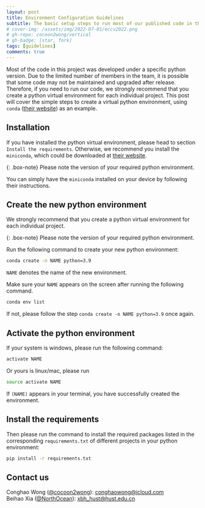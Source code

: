 ```yaml
---
layout: post
title: Environment Configuration Guidelines
subtitle: The basic setup steps to run most of our published code in this project
# cover-img: /assets/img/2022-07-01/eccv2022.png
# gh-repo: cocoon2wong/vertical
# gh-badge: [star, fork]
tags: [guidelines]
comments: true
---
```

<!--
 * @Author: Conghao Wong
 * @Date: 2023-03-03 09:39:32
 * @LastEditors: Beihao Xia
 * @LastEditTime: 2023-03-03 10:52:18
 * @Description: file content
 * @Github: https://cocoon2wong.github.io
 * Copyright 2023 Conghao Wong, All Rights Reserved.
-->

Most of the code in this project was developed under a specific python version.
Due to the limited number of members in the team, it is possible that some code may not be maintained and upgraded after release.
Therefore, if you need to run our code, we strongly recommend that you create a python virtual environment for each individual project.
This post will cover the simple steps to create a virtual python environment, using `conda` ([their website](https://anaconda.com)) as an example.

## Installation

If you have installed the python virtual environment, please head to section `Install the requirements`.
Otherwise, we recommend you install the `miniconda`, which could be downloaded at [their website](https://docs.conda.io/en/latest/miniconda.html).

{: .box-note}
Please note the version of your required python environment.

You can simply have the `miniconda` installed on your device by following their instructions.

## Create the new python environment

We strongly recommend that you create a python virtual environment for each individual project.

{: .box-note}
Please note the version of your required python environment.

Run the following command to create your new python environment:

```bash
conda create -n NAME python=3.9
```

`NAME` denotes the name of the new environment.

Make sure your `NAME` appears on the screen after running the following command.

```bash
conda env list
```

If not, please follow the step `conda create -n NAME python=3.9` once again.

## Activate the python environment

If your system is windows, please run the following command:

```bash
activate NAME
```

Or yours is linux/mac, please run

```bash
source activate NAME
```

If `(NAME)` appears in your terminal, you have successfully created the environment.

## Install the requirements

Then please run the command to install the required packages listed in the corresponding `requirements.txt` of different projects in your python environment:

```bash
pip install -r requirements.txt
```

## Contact us

Conghao Wong ([@cocoon2wong](https://github.com/cocoon2wong)): conghaowong@icloud.com  
Beihao Xia ([@NorthOcean](https://github.com/NorthOcean)): xbh_hust@hust.edu.cn
